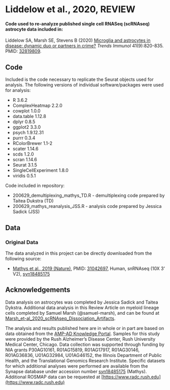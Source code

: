 # Liddelow et al., 2020, REVIEW


#### Code used to re-analyze published single cell RNASeq (scRNAseq) astrocyte data included in:
Liddelow SA, Marsh SE, Stevens B (2020) [Microglia and astrocytes in disease: dynamic duo or partners in crime?](https://www.sciencedirect.com/science/article/pii/S1471490620301551?via%3Dihub) <i>Trends Immunol</i> 41(9):820-835. PMID: [32819809](https://pubmed.ncbi.nlm.nih.gov/32819809/).


## Code
Included is the code necessary to replicate the Seurat objects used for analysis.
The following versions of individual software/packages were used for analysis:
- R 3.6.2
- ComplexHeatmap 2.2.0
- cowplot 1.0.0
- data.table 1.12.8
- dplyr 0.8.5
- ggplot2 3.3.0
- psych 1.9.12.31
- purrr 0.3.4
- RColorBrewer 1.1-2
- scater 1.14.6
- scds 1.2.0
- scran 1.14.6
- Seurat 3.1.5
- SingleCellExperiment 1.8.0
- viridis 0.5.1 


Code included in repository:
- 200629_demultiplexing_mathys_TD.R - demultiplexing code prepared by Taitea Dukstra (TD)
- 200629_mathys_reanalysis_JSS.R - analysis code prepared by Jessica Sadick (JSS)


## Data
### Original Data
The data analyzed in this project can be directly downloaded from the following source:

- [Mathys et al., 2019 (Nature)](https://www.nature.com/articles/s41586-019-1195-2), PMID: [31042697](https://pubmed.ncbi.nlm.nih.gov/31042697/), Human, snRNAseq (10X 3' V2), [syn18485175](https://adknowledgeportal.synapse.org/Explore/Studies/DetailsPage?Study=syn18485175)


## Acknowledgements
Data analysis on astrocytes was completed by Jessica Sadick and Taitea Dykstra.
Additional data analysis in this Review Article on myeloid lineage cells completed by Samuel Marsh (@samuel-marsh), and can be found at [Marsh_et-al_2020_scRNAseq_Dissociation_Artifacts](https://github.com/samuel-marsh/Marsh_et-al_2020_scRNAseq_Dissociation_Artifacts).

The analysis and results published here are in whole or in part are based on data obtained from the [AMP-AD Knowledge Portal](https://adknowledgeportal.synapse.org/). Samples for this study were provided by the Rush Alzheimer’s Disease Center, Rush University Medical Center, Chicago. Data collection was supported through funding by NIA grants P30AG10161, R01AG15819, R01AG17917, R01AG30146, R01AG36836, U01AG32984, U01AG46152, the Illinois Department of Public Health, and the Translational Genomics Research Institute.
Specific datasets for which additional analyses were performed are available from the Synapse database under accession number [syn18485175](https://adknowledgeportal.synapse.org/Explore/Studies/DetailsPage?Study=syn18485175) (Mathys).  Additional ROSMAP data can be requested at [https://www.radc.rush.edu](https://www.radc.rush.edu)
